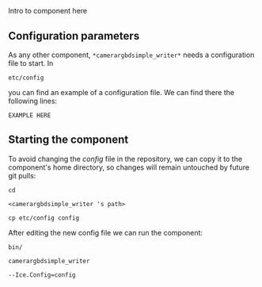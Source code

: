 ```
```
#
``` camerargbdsimple_writer
```
Intro to component here


## Configuration parameters
As any other component,
``` *camerargbdsimple_writer* ```
needs a configuration file to start. In

    etc/config

you can find an example of a configuration file. We can find there the following lines:

    EXAMPLE HERE

    
## Starting the component
To avoid changing the *config* file in the repository, we can copy it to the component's home directory, so changes will remain untouched by future git pulls:

    cd

``` <camerargbdsimple_writer 's path> ```

    cp etc/config config
    
After editing the new config file we can run the component:

    bin/

```camerargbdsimple_writer ```

    --Ice.Config=config
